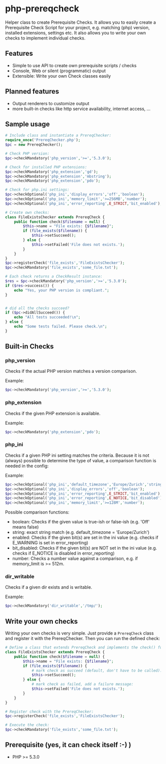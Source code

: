 php-prereqcheck
===============

Helper class to create Prerequisite Checks. It allows you to easily create a Prerequisite Check Script for your
project, e.g. matching (php) version, installed extensions, settings etc. It also allows you to write your
own checks to implement individual checks.

Features
----------
* Simple to use API to create own prerequisite scripts / checks
* Console, Web or silent (programmatic) output
* Extensible: Write your own Check classes easily

Planned features
----------------
* Output renderers to customize output
* more built-in checks like http service availability, internet access, ...

Sample usage
------------

```php
# Include class and instantiate a PrereqChecker:
require_once('PrereqChecker.php');
$pc = new PrereqChecker();

# Check PHP version:
$pc->checkMandatory('php_version','>=','5.3.0');

# Check for installed PHP extensions:
$pc->checkMandatory('php_extension','gd');
$pc->checkMandatory('php_extension','mbstring');
$pc->checkMandatory('php_extension','pdo');

# Check for php.ini settings:
$pc->checkOptional('php_ini','display_errors','off','boolean');
$pc->checkOptional('php_ini','memory_limit','>=256MB','number');
$pc->checkOptional('php_ini','error_reporting',E_STRICT,'bit_enabled');

# Create own checks:
class FileExistsChecker extends PrereqCheck {
    public function check($filename = null) {
        $this->name = "File exists: {$filename}";
        if (file_exists($filename)) {
            $this->setSucceed();
        } else {
            $this->setFailed('File does not exists.');
        }
    }
}
$pc->registerCheck('file_exists','FileExistsChecker');
$pc->checkMandatory('file_exists','some_file.txt');

# Each check returns a CheckResult instance:
$res = $pc->checkMandatory('php_version','>=','5.3.0');
if ($res->success()) {
	echo "Yes, your PHP version is compliant.";
}


# did all the checks succeed?
if ($pc->didAllSucceed()) {
    echo "All tests succeeded!\n";
} else {
    echo "Some tests failed. Please check.\n";
}
```

Built-in Checks
-----------------

### php_version

Checks if the actual PHP version matches a version comparison.

Example:
```php
$pc->checkMandatory('php_version','>=','5.3.0');
```

### php_extension

Checks if the given PHP extension is available.

Example:
```php
$pc->checkMandatory('php_extension','pdo');
```


### php_ini

Checks if a given PHP ini setting matches the criteria. Because it is not (always)
possible to determine the type of value, a comparison function is needed in the config:

Example:
```php
$pc->checkOptional('php_ini','default_timezone','Europe/Zurich','string');
$pc->checkOptional('php_ini','display_errors','off','boolean');
$pc->checkOptional('php_ini','error_reporting',E_STRICT,'bit_enabled');
$pc->checkOptional('php_ini','error_reporting',E_NOTICE,'bit_disabled');
$pc->checkOptional('php_ini','memory_limit','>=128M','number');
```

Possible comparison functions:

* boolean: Checks if the given value is true-ish or false-ish (e.g. 'Off' means false)
* string: exact string match (e.g. default_timezone = 'Europe/Zurich')
* enabled: Checks if the given bit(s) are set in the ini value (e.g. checks if E_WARNING is set in error_reporting)
* bit_disabled: Checks if the given bit(s) are NOT set in the ini value (e.g. checks if E_NOTICE is disabled in error_reporting)
* number: Checks a number value against a comparison, e.g. if memory_limit is >= 512m.


### dir_writable

Checks if a given dir exists and is writable.

Example:
```php
$pc->checkMandatory('dir_writable','/tmp/');
```

Write your own checks
----------------------

Writing your own checks is very simple. Just provide a `PrereqCheck` class and register it with the PrereqChecker.
Then you can run the defined check:

```php
# Define a class that extends PrereqCheck and implements the check() function:
class FileExistsChecker extends PrereqCheck {
    public function check($filename = null) {
        $this->name = "File exists: {$filename}";
        if (file_exists($filename)) {
        	# mark check as succeed (default, don't have to be called):
            $this->setSucceed();
        } else {
        	# mark check as failed, add a failure message:
            $this->setFailed('File does not exists.');
        }
    }
}

# Register check with the PrereqChecker:
$pc->registerCheck('file_exists','FileExistsChecker');

# Execute the check:
$pc->checkMandatory('file_exists','some_file.txt');
```

Prerequisite (yes, it can check itself :-) )
------------------------------------------
* PHP >= 5.3.0
